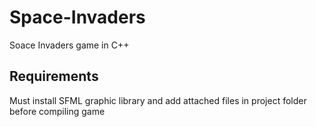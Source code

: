 # Space-Invaders
Soace Invaders game in C++


## Requirements
Must install SFML graphic library and add attached files in project folder before compiling game

